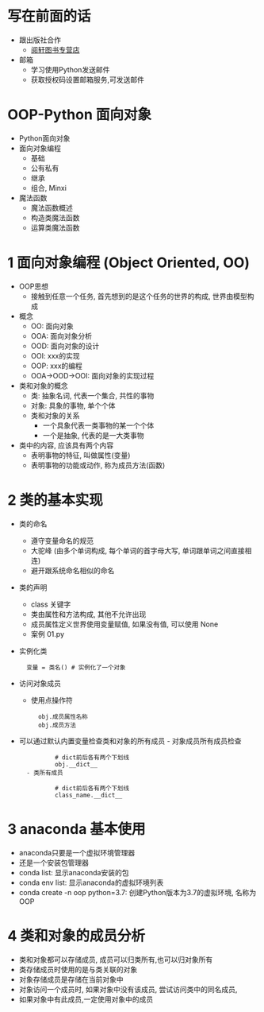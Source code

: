 # 写在前面的话
- 跟出版社合作
    - [阅轩图书专营店](https://detail.tmall.com)
- 邮箱
    - 学习使用Python发送邮件
    - 获取授权码设置邮箱服务,可发送邮件


# OOP-Python 面向对象
- Python面向对象
- 面向对象编程
    - 基础
    - 公有私有
    - 继承
    - 组合, Minxi
- 魔法函数
    - 魔法函数概述
    - 构造类魔法函数
    - 运算类魔法函数
    
# 1 面向对象编程 (Object Oriented, OO)
- OOP思想
    - 接触到任意一个任务, 首先想到的是这个任务的世界的构成, 世界由模型构成
- 概念
    - OO: 面向对象
    - OOA: 面向对象分析
    - OOD: 面向对象的设计
    - OOI: xxx的实现
    - OOP: xxx的编程
    - OOA->OOD->OOI: 面向对象的实现过程
- 类和对象的概念
    - 类: 抽象名词, 代表一个集合, 共性的事物
    - 对象: 具象的事物, 单个个体
    - 类和对象的关系
        - 一个具象代表一类事物的某一个个体
        - 一个是抽象, 代表的是一大类事物
- 类中的内容, 应该具有两个内容
    - 表明事物的特征, 叫做属性(变量)
    - 表明事物的功能或动作, 称为成员方法(函数)
    
# 2 类的基本实现
- 类的命名
    - 遵守变量命名的规范
    - 大驼峰 (由多个单词构成, 每个单词的首字母大写, 单词跟单词之间直接相连)
    - 避开跟系统命名相似的命名
- 类的声明
    - class 关键字
    - 类由属性和方法构成, 其他不允许出现
    - 成员属性定义世界使用变量赋值, 如果没有值, 可以使用 None
    - 案例 01.py
- 实例化类

        变量 = 类名() # 实例化了一个对象
- 访问对象成员
    - 使用点操作符
    
            obj.成员属性名称
            obj.成员方法
- 可以通过默认内置变量检查类和对象的所有成员
        - 对象成员所有成员检查
        
                # dict前后各有两个下划线
                obj.__dict__
        - 类所有成员
        
                # dict前后各有两个下划线
                class_name.__dict__
                
    
# 3 anaconda 基本使用
- anaconda只要是一个虚拟环境管理器
- 还是一个安装包管理器
- conda list: 显示anaconda安装的包
- conda env list: 显示anaconda的虚拟环境列表
- conda create -n oop python=3.7: 创建Python版本为3.7的虚拟环境, 名称为OOP

# 4 类和对象的成员分析
- 类和对象都可以存储成员, 成员可以归类所有,也可以归对象所有
- 类存储成员时使用的是与类关联的对象
- 对象存储成员是存储在当前对象中
- 对象访问一个成员时, 如果对象中没有该成员, 尝试访问类中的同名成员, 
- 如果对象中有此成员,一定使用对象中的成员